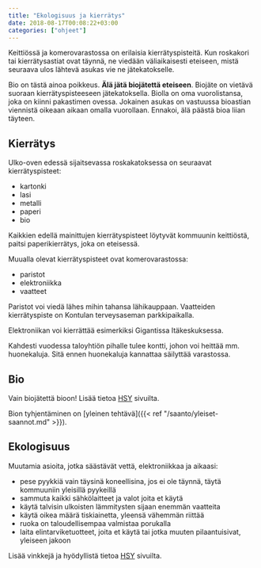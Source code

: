 ```yaml
---
title: "Ekologisuus ja kierrätys"
date: 2018-08-17T00:08:22+03:00
categories: ["ohjeet"]
---
```

Keittiössä ja komerovarastossa on erilaisia kierrätyspisteitä. Kun roskakori tai kierrätysastiat ovat täynnä, ne viedään väliaikaisesti eteiseen, mistä seuraava ulos lähtevä asukas vie ne jätekatokselle.

Bio on tästä ainoa poikkeus. **Älä jätä biojätettä eteiseen**. Biojäte on vietävä suoraan kierrätyspisteeseen jätekatoksella. Biolla on oma vuorolistansa, joka on kiinni pakastimen ovessa. Jokainen asukas on vastuussa bioastian viennistä oikeaan aikaan omalla vuorollaan. Ennakoi, älä päästä bioa liian täyteen.

## Kierrätys
Ulko-oven edessä sijaitsevassa roskakatoksessa on seuraavat kierrätyspisteet:

  - kartonki
  - lasi
  - metalli
  - paperi
  - bio

Kaikkien edellä mainittujen kierrätyspisteet löytyvät kommuunin keittiöstä, paitsi paperikierrätys, joka on eteisessä.

Muualla olevat kierrätyspisteet ovat komerovarastossa:

  - paristot 
  - elektroniikka 
  - vaatteet 

Paristot voi viedä lähes mihin tahansa lähikauppaan. Vaatteiden kierrätyspiste on Kontulan terveysaseman parkkipaikalla.

Elektroniikan voi kierrättää esimerkiksi Gigantissa Itäkeskuksessa.

Kahdesti vuodessa taloyhtiön pihalle tulee kontti, johon voi heittää mm. huonekaluja. Sitä ennen huonekaluja kannattaa säilyttää varastossa.

## Bio
Vain biojätettä bioon! Lisää tietoa [HSY](https://www.hsy.fi/en/residents/sorting/instructions/biowaste/Pages/default.aspx) sivuilta.

Bion tyhjentäminen on [yleinen tehtävä]({{< ref "/saanto/yleiset-saannot.md" >}}).

## Ekologisuus
Muutamia asioita, jotka säästävät vettä, elektroniikkaa ja aikaasi:

  - pese pyykkiä vain täysinä koneellisina, jos ei ole täynnä, täytä kommuuniin yleisillä pyykeillä
  - sammuta kaikki sähkölaitteet ja valot joita et käytä
  - käytä talvisin ulkoisten lämmitysten sijaan enemmän vaatteita 
  - käytä oikea määrä tiskiainetta, yleensä vähemmän riittää
  - ruoka on taloudellisempaa valmistaa porukalla
  - laita elintarviketuotteet, joita et käytä tai jotka muuten pilaantuisivat, yleiseen jakoon

Lisää vinkkejä ja hyödyllistä tietoa [HSY](https://www.hsy.fi/en/residents/Pages/default.aspx) sivuilta.
